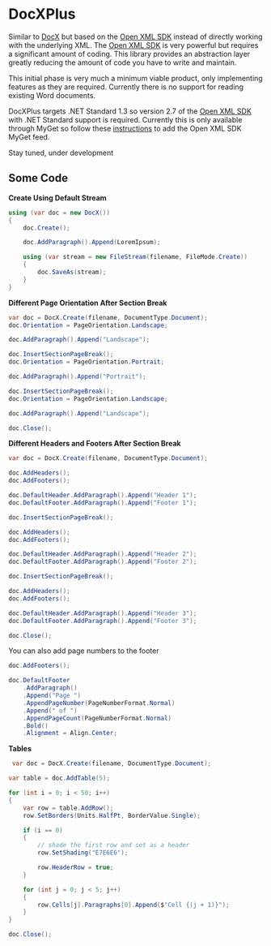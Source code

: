 # DocXPlus
Similar to [DocX](https://github.com/WordDocX/DocX) but based on the [Open XML SDK](https://github.com/OfficeDev/Open-XML-SDK) instead of directly
working with the underlying XML. The [Open XML SDK](https://github.com/OfficeDev/Open-XML-SDK) is very powerful but requires a significant amount of coding. This library provides an abstraction layer 
greatly reducing the amount of code you have to write and maintain.

This initial phase is very much a minimum viable product, only implementing features as they are required. Currently there is no support for reading
existing Word documents.

DocXPlus targets .NET Standard 1.3 so version 2.7 of the [Open XML SDK](https://github.com/OfficeDev/Open-XML-SDK) with .NET Standard support is required. Currently this is only available through MyGet so follow these [instructions](https://github.com/OfficeDev/Open-XML-SDK#where-to-get-the-nuget-package) to add the Open XML SDK MyGet feed.

Stay tuned, under development

## Some Code
**Create Using Default Stream**
``` c#
using (var doc = new DocX())
{
    doc.Create();

    doc.AddParagraph().Append(LoremIpsum);

    using (var stream = new FileStream(filename, FileMode.Create))
    {
        doc.SaveAs(stream);
    }
}
```

**Different Page Orientation After Section Break**
``` c#
var doc = DocX.Create(filename, DocumentType.Document);
doc.Orientation = PageOrientation.Landscape;

doc.AddParagraph().Append("Landscape");

doc.InsertSectionPageBreak();
doc.Orientation = PageOrientation.Portrait;

doc.AddParagraph().Append("Portrait");

doc.InsertSectionPageBreak();
doc.Orientation = PageOrientation.Landscape;

doc.AddParagraph().Append("Landscape");

doc.Close();
```
**Different Headers and Footers After Section Break**
```c#
var doc = DocX.Create(filename, DocumentType.Document);

doc.AddHeaders();
doc.AddFooters();

doc.DefaultHeader.AddParagraph().Append("Header 1");
doc.DefaultFooter.AddParagraph().Append("Footer 1");

doc.InsertSectionPageBreak();

doc.AddHeaders();
doc.AddFooters();

doc.DefaultHeader.AddParagraph().Append("Header 2");
doc.DefaultFooter.AddParagraph().Append("Footer 2");

doc.InsertSectionPageBreak();

doc.AddHeaders();
doc.AddFooters();

doc.DefaultHeader.AddParagraph().Append("Header 3");
doc.DefaultFooter.AddParagraph().Append("Footer 3");

doc.Close();
```
You can also add page numbers to the footer
```c#
doc.AddFooters();

doc.DefaultFooter
    .AddParagraph()
    .Append("Page ")
    .AppendPageNumber(PageNumberFormat.Normal)
    .Append(" of ")
    .AppendPageCount(PageNumberFormat.Normal)
    .Bold()
    .Alignment = Align.Center;
```
**Tables**
```c#
 var doc = DocX.Create(filename, DocumentType.Document);

var table = doc.AddTable(5);

for (int i = 0; i < 50; i++)
{
    var row = table.AddRow();
    row.SetBorders(Units.HalfPt, BorderValue.Single);

    if (i == 0)
    {
        // shade the first row and set as a header
        row.SetShading("E7E6E6");

        row.HeaderRow = true;
    }

    for (int j = 0; j < 5; j++)
    {
        row.Cells[j].Paragraphs[0].Append($"Cell {(j + 1)}");
    }
}

doc.Close();
```